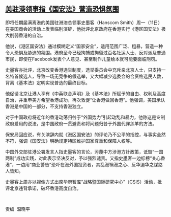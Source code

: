 <!--1657612625000-->
[美驻港领事指《国安法》营造恐惧氛围](https://www.rfa.org/mandarin/yataibaodao/ec-07122022035656.html)
------

<p>即将任期届满离港的美国驻港澳总领事史墨客（Hanscom Smith）周一（11日）在美国商会的活动上发表临别演辞，他批评北京政府在香港实行《港区国安法》极大削弱香港的自治。</p><p>他说，《港区国安法》通过模糊定义“国家安全”，适用范围广泛、粗暴，营造一种令人恐惧及胁迫的氛围。港府至今已经拘捕或拘留过百名社运人士、反对派及普通市民，即使在Facebook发表个人意见、甚至制作儿童绘本就可能要面临刑罚。</p><p>史墨客亦批评，北京改变香港选举制度，选举委员会中充斥亲北京人士，只支持一名特首候选人，导致一场无竞争的假选举，又大幅减少选委会的合资格选民人数，背离《基本法》定明实现普选的最终目标。</p><p>他促请北京让港人享有《中英联合声明》及《基本法》所赋予的自由、权利及高度自治，并重申美方希望香港成功，再次敦促“让香港做回香港”。他强调，美国承认香港是中国的一部分，不支持香港独立。</p><p>对于中国政府将近年的香港动荡归咎于“外国势力”引起动乱和暴力，他称这是专制政府爱用的说法，是中国政府一贯避责和将问题归咎于外国代罪羔羊的方法。</p><p>保安局回应说，有关演辞内就《港区国安法》的评论乃不公平的指控，与事实全然不符，强调《国安法》明确规定特区维护国家尊重和保障人权等。</p><p>中国外交部驻港公署发言人指史墨客的言论，污蔑中方涉港方针政策，诋毁“一国两制”成功实践，对此表示坚决反对，予以强烈谴责。又指史墨客一边标榜“关心香港”，一边用“商业警告”恐吓在港外国投资者，其乱港祸港之心、反华遏华之谋路人皆知。</p><p>史墨客上周亦以视像方式出席华府智库“战略暨国际研究中心”（CSIS）活动，批评北京违背承诺，破坏香港高度自治。</p><p> </p><p>责编  <span>温晓平</span></p><p> </p><p> </p>
